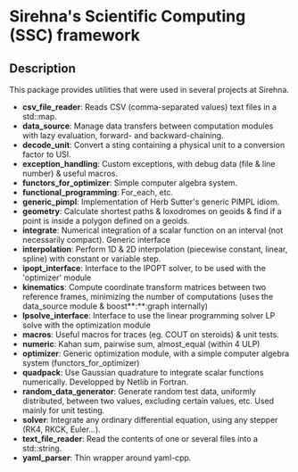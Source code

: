 # Sirehna's Scientific Computing (SSC) framework

## Description

This package provides utilities that were used in several projects at Sirehna.

- **csv_file_reader**:         Reads CSV (comma-separated values) text files in a
                               std::map.
- **data_source**:             Manage data transfers between computation modules with lazy
                               evaluation, forward- and backward-chaining.
- **decode_unit**:             Convert a sting containing a physical unit to a conversion
                               factor to USI.
- **exception_handling**:      Custom exceptions, with debug data (file & line number) &
                               useful macros.
- **functors_for_optimizer**:  Simple computer algebra system.
- **functional_programming**:  For_each, etc.
- **generic_pimpl**:           Implementation of Herb Sutter's generic PIMPL
                               idiom.
- **geometry**:                Calculate shortest paths & loxodromes on geoids
                               & find if a point is inside a polygon defined on a
                               geoids.
- **integrate**:               Numerical integration of a scalar function on an
                               interval (not necessarily compact). Generic
                               interface
- **interpolation**:           Perform 1D & 2D interpolation (piecewise constant, linear,
                               spline) with constant or variable step.
- **ipopt_interface**:         Interface to the IPOPT solver, to be used with
                               the 'optimizer' module
- **kinematics**:              Compute coordinate transform matrices between two
                               reference frames, minimizing the number of computations
                               (uses the data_source module & boost**:**:graph internally)
- **lpsolve_interface**:       Interface to use the linear programming solver
                               LP solve with the optimization module
- **macros**:                  Useful macros for traces (eg. COUT on steroids) & unit
                               tests.
- **numeric**:                 Kahan sum, pairwise sum, almost_equal (within 4 ULP)
- **optimizer**:               Generic optimization module, with a simple
                               computer algebra system (functors_for_optimizer)
- **quadpack**:                Use Gaussian quadrature to integrate scalar
                               functions numerically. Developped by Netlib in
                               Fortran.
- **random_data_generator**:   Generate random test data, uniformly distributed,
                               between two values, excluding certain values, etc. Used
                               mainly for unit testing.
- **solver**:                  Integrate any ordinary differential equation, using
                               any stepper (RK4, RKCK, Euler...).
- **text_file_reader**:        Read the contents of one or several files into a
                               std::string.
- **yaml_parser**:             Thin wrapper around yaml-cpp.
